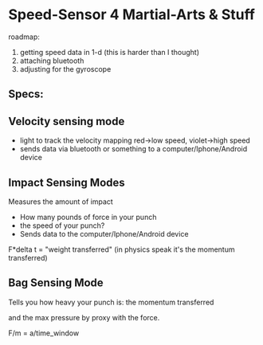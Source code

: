 Speed-Sensor 4 Martial-Arts & Stuff
====

roadmap:

1. getting speed data in 1-d (this is harder than I thought)
2. attaching bluetooth
3. adjusting for the gyroscope

Specs:
------

## Velocity sensing mode

* light to track the velocity mapping red->low speed, violet->high speed
* sends data via bluetooth or something to a computer/Iphone/Android device

## Impact Sensing Modes

Measures the amount of impact

* How many pounds of force in your punch
* the speed of your punch?
* Sends data to the computer/Iphone/Android device

F*delta t = "weight transferred" (in physics speak it's the momentum transferred)

## Bag Sensing Mode

Tells you how heavy your punch is: the momentum transferred

and the max pressure by proxy with the force.


F/m = a/time_window



